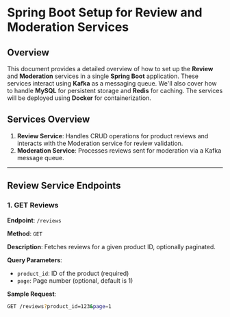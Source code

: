
# Spring Boot Setup for Review and Moderation Services

## Overview

This document provides a detailed overview of how to set up the **Review** and **Moderation** services in a single **Spring Boot** application. These services interact using **Kafka** as a messaging queue. We'll also cover how to handle **MySQL** for persistent storage and **Redis** for caching. The services will be deployed using **Docker** for containerization.

## Services Overview

1. **Review Service**: Handles CRUD operations for product reviews and interacts with the Moderation service for review validation.
2. **Moderation Service**: Processes reviews sent for moderation via a Kafka message queue.

---

## Review Service Endpoints

### 1. GET Reviews
**Endpoint**: `/reviews`

**Method**: `GET`

**Description**: Fetches reviews for a given product ID, optionally paginated.

**Query Parameters**:
- `product_id`: ID of the product (required)
- `page`: Page number (optional, default is 1)

**Sample Request**:
```bash
GET /reviews?product_id=123&page=1
